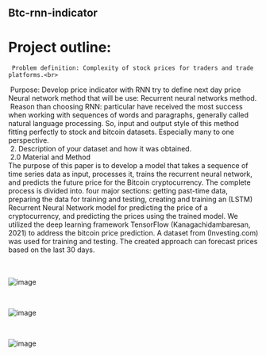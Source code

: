 ﻿##  Btc-rnn-indicator<br>
#	 Project outline:<br>
	 Problem definition: Complexity of stock prices for traders and trade platforms.<br>
﻿ Purpose: Develop price indicator with RNN try to define next day price <br>
 Neural network method that will be use: Recurrent neural networks method.<br>
﻿	 Reason than choosing RNN: particular have received the most success when working with sequences of words and paragraphs, generally called natural language processing. So, input and output style of this method fitting perfectly to stock and bitcoin datasets. Especially many to one perspective.<br>
﻿ 2. Description of your dataset and how it was obtained.<br>
﻿ 2.0 Material and Method<br>
The purpose of this paper is to develop a model that takes a sequence of time series data as input, processes it, trains the recurrent neural network, and predicts the future price for the Bitcoin cryptocurrency. The complete process is divided into. four major sections: getting past-time data, preparing the data for training and testing, creating and training an (LSTM) Recurrent Neural Network model for predicting the price of a cryptocurrency, and predicting the prices using the trained model. We utilized the deep learning framework TensorFlow (Kanagachidambaresan, 2021) to address the bitcoin price prediction. A dataset from (Investing.com) was used for training and testing. The created approach can forecast prices based on the last 30 days.<br>
<br>
<br>



 
![image](https://github.com/fullan42/Btc-rnn-indicator/assets/53313497/0f04e316-c362-41d7-b5f5-7aa721bb4908)

<br>

![image](https://github.com/fullan42/Btc-rnn-indicator/assets/53313497/75305646-c2b6-476d-abd5-220690dcfb2c)

<br>

![image](https://github.com/fullan42/Btc-rnn-indicator/assets/53313497/0fe1f08c-91c1-4318-a004-fc15126efbc9)

